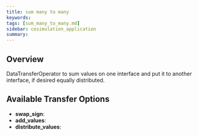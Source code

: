 ```yaml
---
title: sum many to many
keywords: 
tags: [sum_many_to_many.md]
sidebar: cosimulation_application
summary: 
---
```

## Overview
DataTransferOperator to sum values on one interface and put it to another interface, if desired equally distributed.

## Available Transfer Options
- **swap_sign**:
- **add_values**:
- **distribute_values**: